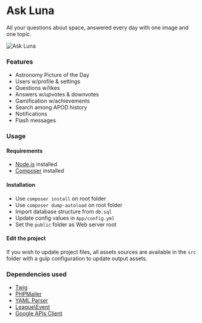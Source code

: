 Ask Luna
========
All your questions about space, answered every day with one image and one topic.

![Ask Luna](https://github.com/NoeFalque/intensive-space/blob/master/public/assets/img/screen.jpg?raw=true)

### Features
* Astronomy Picture of the Day
* Users w/profile & settings
* Questions w/likes
* Answers w/upvotes & downvotes
* Gamification w/achievements
* Search among APOD history
* Notifications
* Flash messages

### Usage
#### Requirements
* [Node.js](https://nodejs.org/en/) installed
* [Composer](https://getcomposer.org/) installed

#### Installation
- Use `composer install` on root folder
- Use `composer dump-autoload` on root folder
- Import database structure from `db.sql`
- Update config values in `App/config.yml`
- Set the `public` folder as Web server root

#### Edit the project
If you wish to update project files, all assets sources are available in the `src` folder with a gulp configuration to update output assets.

### Dependencies used
* [Twig](https://github.com/twigphp/Twig)
* [PHPMailer](https://github.com/PHPMailer/PHPMailer)
* [YAML Parser](https://github.com/symfony/yaml)
* [League\Event](http://event.thephpleague.com/2.0/)
* [Google APIs Client](https://github.com/google/google-api-php-client)
